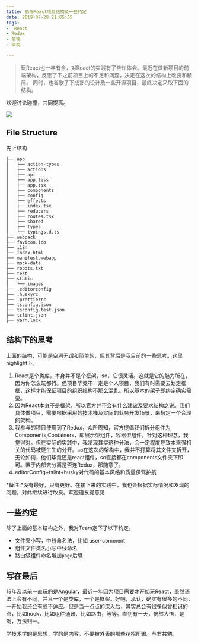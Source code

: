 ```yaml
---
title: 前端React项目结构及一些约定
date: 2019-07-28 21:05:55
tags:
-  React
- Redux
- 前端
- 架构

---
```

> 玩React也一年有余，对React的实践有了些许体会。最近在做新项目的前端架构，反思了下之前项目上的不足和问题，决定在这次的结构上改良和精简。
同时，也谷歌了下成熟的设计及一些开源项目，最终决定采取下面的结构。

欢迎讨论碰撞，共同提高。

![](http://static.1991421.cn/2019-07-28-134612.jpg)

## File Structure

先上结构

```
├── app
│   ├── action-types          
│   ├── actions
│   ├── api
│   ├── app.less
│   ├── app.tsx
│   ├── components
│   ├── config
│   ├── effects
│   ├── index.tsx
│   ├── reducers
│   ├── routes.tsx
│   ├── shared
│   ├── types
│   └── typings.d.ts
├── webpack
├── favicon.ico
├── i18n
├── index.html
├── manifest.webapp
├── mock-data
├── robots.txt
├── test
├── static
│   └── images
├── .editorconfig
├── .huskyrc
├── .prettierrc
├── tsconfig.json                 
├── tsconfig.test.json
├── tslint.json         
├── yarn.lock  

```
## 结构下的思考
上面的结构，可能是空洞无谓和简单的，但其背后是我目前的一些思考。这里highlight下。
1. React是个类库，本身并不是个框架，so，它很灵活。这就是它的魅力所在，因为你怎么玩都行。但项目毕竟不一定是个人项目，我们有时需要去划定框框，这样才能保证项目的组织结构不那么混乱。所以基本的架子即约定确实需要。
2. 因为React本身不是框架，所以官方并不会有什么建议及要求结构之说。我们具体做项目，需要根据采用的技术栈及实际的业务开发场景，来敲定一个合理的架构。
3. 我参与的项目使用到了Redux，众所周知，官方提倡我们拆分组件为Components,Containers，即展示型组件，容器型组件。针对这种理念，我觉得对。但在实际的实践中，我发现其实这种分法，会一定程度导致本来强相关的代码被硬生生的分开。so在这次的架构中，我并不打算将其文件夹拆开，无论如何，他们毕竟还是react组件，so直接都在components文件夹下即可。置于内部去分离是否连Redux，那随意了。
4. editorConfig+tslint+husky对代码的基本风格和质量保驾护航

*备注:*没有最好，只有更好。在接下来的实践中，我也会根据实际情况和发现的问题，对此继续进行改良。欢迎道友提意见

## 一些约定
除了上面的基本结构之外，我对Team定下了以下约定。
- 文件夹小写，中线命名法，比如 user-comment
- 组件文件类名小写中线命名
- 路由级组件命名增加`page`后缀

## 写在最后
18年及以前一直玩的是Angular，最近一年因为项目需要才开始玩React，虽然语法上会有不同，并且一个是类库，一个是框架。好吧，承认，确实有很多的不同，一开始我还会有些不适应。但是当一点点的深入后，其实总会有很多似曾相识的点，比如hook，比如组件通讯、比如路由，等等。直到有一天，恍然大悟，是啊，万法归一。

学技术学的是思想，学的是内容。不要被外表的那些花招所骗。与君共勉。

